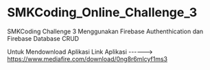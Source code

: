 # SMKCoding_Online_Challenge_3
SMKCoding Challenge 3 Menggunakan Firebase Authenthication dan Firebase Database CRUD

Untuk Mendownload Aplikasi
Link Aplikasi ------> https://www.mediafire.com/download/0ng8r6mlcyf1ms3
